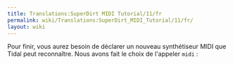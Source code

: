 ```yaml
---
title: Translations:SuperDirt MIDI Tutorial/11/fr
permalink: wiki/Translations:SuperDirt_MIDI_Tutorial/11/fr/
layout: wiki
---
```


Pour finir, vous aurez besoin de déclarer un nouveau synthétiseur MIDI
que Tidal peut reconnaître. Nous avons fait le choix de l'appeler `midi`
:
